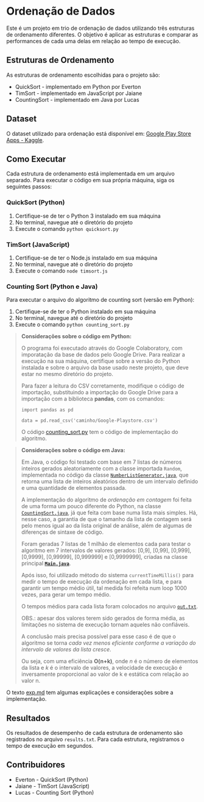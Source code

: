 # Ordenação de Dados

Este é um projeto em trio de ordenação de dados utilizando três estruturas de ordenamento diferentes. O objetivo é aplicar as estruturas e comparar as performances de cada uma delas em relação ao tempo de execução.

## Estruturas de Ordenamento

As estruturas de ordenamento escolhidas para o projeto são:

* QuickSort - implementado em Python por Everton
* TimSort - implementado em JavaScript por Jaiane
* CountingSort - implementado em Java por Lucas

## Dataset

O dataset utilizado para ordenação está disponível em: [Google Play Store Apps - Kaggle](https://www.kaggle.com/datasets/gauthamp10/google-playstore-apps).

## Como Executar

Cada estrutura de ordenamento está implementada em um arquivo separado. Para executar o código em sua própria máquina, siga os seguintes passos:

### QuickSort (Python)

1. Certifique-se de ter o Python 3 instalado em sua máquina
2. No terminal, navegue até o diretório do projeto
3. Execute o comando `python quicksort.py`

### TimSort (JavaScript)

1. Certifique-se de ter o Node.js instalado em sua máquina
2. No terminal, navegue até o diretório do projeto
3. Execute o comando `node timsort.js`

### Counting Sort (Python e Java)

Para executar o arquivo do algoritmo de counting sort (versão em Python):
1. Certifique-se de ter o Python instalado em sua máquina
2. No terminal, navegue até o diretório do projeto
3. Execute o comando `python counting_sort.py`

> **Considerações sobre o código em Python:**
> 
> O programa foi executado através do Google Colaboratory, com imporatação da base de dados pelo Google Drive. Para realizar a execução na sua máquina, certifique sobre a versão do Python instalada e sobre o arquivo da base usado neste projeto, que deve estar no mesmo diretório do projeto.
>
> Para fazer a leitura do CSV corretamente, modifique o código de importação, substituindo a importação do Google Drive para a importação com a biblioteca **pandas**, com os comandos:
> 
> ``` 
> import pandas as pd
> 
> data = pd.read_csv('caminho/Google-Playstore.csv')
> ```
>
> O código [counting_sort.py](counting_sort/counting_sort.py) tem o código de implementação do algoritmo.

> **Considerações sobre o código em Java:**
>
> Em Java, o código foi testado com base em 7 listas de números inteiros gerados aleatoriamente com a classe importada ```Random```, implementada no código 
> da classe [```NumberListGenerator.java```](counting_sort/Java/src/NumberListGenerator.java), que retorna uma lista de inteiros aleatórios dentro de um intervalo definido e uma quantidade de elementos passada.
>
> A implementação do algoritmo de *ordenação em contagem* foi feita de uma forma um pouco diferente do Python, na classe [```CountingSort.java```](counting_sort/Java/src/CountingSort.java), já que feita com base numa lista mais simples. Há, nesse caso, a garantia de que o tamanho da lista de contagem
> será pelo menos igual ao da lista original de análise, além de algumas de diferenças de sintaxe de código.
>
> Foram geradas 7 listas de 1 milhão de elementos cada para testar o algoritmo em 7 intervalos de valores gerados: [0,9], [0,99], [0,999], [0,9999],
> [0,99999], [0,999999] e [0,9999999], criadas na classe principal [**```Main.java```**](counting_sort/Java/src/Main.java).
>
> Após isso, foi utilizado método do sistema ```currentTimeMillis()``` para medir o tempo de execução da ordenação em cada lista, e para garantir
> um tempo médio útil, tal medida foi refeita num loop 1000 vezes, para gerar um tempo médio.
> 
> O tempos médios para cada lista foram colocados no arquivo [```out.txt```](counting_sort/Java/execution/out.txt).
> 
> OBS.: apesar dos valores terem sido gerados de forma média, as limitações no sistema de execução tornam aqueles não confiáveis. 
>
> A conclusão mais precisa possível para esse caso é de que o algoritmo se torna *cada vez menos eficiente conforme a variação do intervalo de valores
> da lista cresce*. 
>
> Ou seja, com uma eficiência **O(n+k)**, onde *n* é o número de elementos da lista e *k* é o intervalo de valores, a velocidade de execução é 
> inversamente proporcional ao valor de k e estática com relação ao valor n.

O texto [exp.md](counting_sort/exp.md) tem algumas explicações e considerações sobre a implementação.

## Resultados

Os resultados de desempenho de cada estrutura de ordenamento são registrados no arquivo `results.txt`. Para cada estrutura, registramos o tempo de execução em segundos.

## Contribuidores

* Everton - QuickSort (Python)
* Jaiane - TimSort (JavaScript)
* Lucas - Counting Sort (Python)
